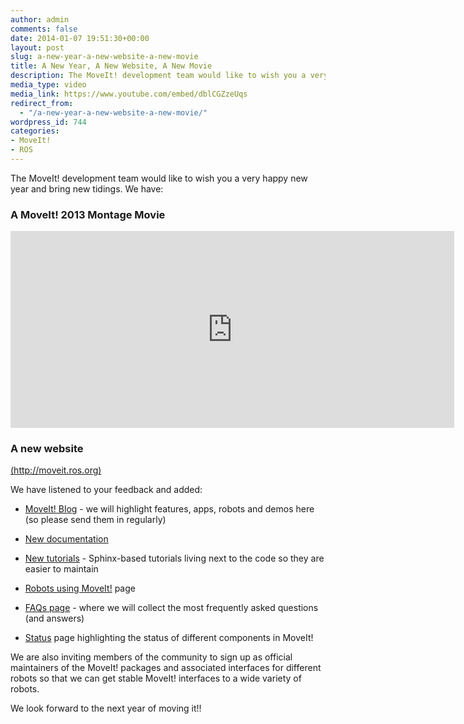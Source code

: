 ```yaml
---
author: admin
comments: false
date: 2014-01-07 19:51:30+00:00
layout: post
slug: a-new-year-a-new-website-a-new-movie
title: A New Year, A New Website, A New Movie
description: The MoveIt! development team would like to wish you a very happy new year and bring new tidings.
media_type: video
media_link: https://www.youtube.com/embed/dblCGZzeUqs
redirect_from: 
  - "/a-new-year-a-new-website-a-new-movie/"
wordpress_id: 744
categories:
- MoveIt!
- ROS
---
```


The MoveIt! development team would like to wish you a very happy new year and bring new tidings. We have:


### A MoveIt! 2013 Montage Movie


<iframe width="710" height="315" src="https://www.youtube.com/embed/dblCGZzeUqs" frameborder="0" allowfullscreen></iframe>


### A new website


[(http://moveit.ros.org)](http://moveit.ros.org)

We have listened to your feedback and added:




  * [MoveIt! Blog](/blog/) - we will highlight features, apps, robots and demos here (so please send them in regularly)


  * [New documentation](/documentation/)


  * [New tutorials](/documentation/tutorials/) - Sphinx-based tutorials living next to the code so they are easier to maintain


  * [Robots using MoveIt!](/robots/) page


  * [FAQs page](/documentation/faqs/) - where we will collect the most frequently asked questions (and answers)


  * [Status](/about/moveit-status/) page highlighting the status of different components in MoveIt!


We are also inviting members of the community to sign up as official maintainers of the MoveIt! packages and associated interfaces for different robots so that we can get stable MoveIt! interfaces to a wide variety of robots.

We look forward to the next year of moving it!!
